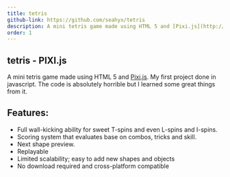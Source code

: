 ```yaml
---
title: tetris
github-link: https://github.com/seahyx/tetris
description: A mini tetris game made using HTML 5 and [Pixi.js](http://www.pixijs.com).
order: 1
---
```


## tetris - PIXI.js

A mini tetris game made using HTML 5 and [Pixi.js](http://www.pixijs.com).
My first project done in javascript. The code is absolutely horrible but I learned some great things from it.

## Features:

- Full wall-kicking ability for sweet T-spins and even L-spins and I-spins.
- Scoring system that evaluates base on combos, tricks and skill.
- Next shape preview.
- Replayable
- Limited scalability; easy to add new shapes and objects
- No download required and cross-platform compatible